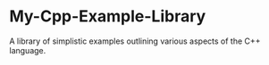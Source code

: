 # My-Cpp-Example-Library
A library of simplistic examples outlining various aspects of the C++ language.
